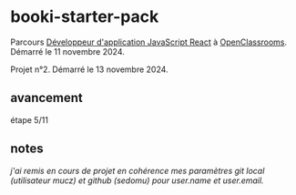 # booki-starter-pack

Parcours [Développeur d'application JavaScript React](https://openclassrooms.com/fr/paths/877-developpeur-dapplication-javascript-react) à [OpenClassrooms](https://openclassrooms.com/fr/). Démarré le 11 novembre 2024.

Projet n°2. Démarré le 13 novembre 2024.

## avancement

étape 5/11

## notes

_j'ai remis en cours de projet en cohérence mes paramètres git local (utilisateur mucz) et github (sedomu) pour user.name et user.email._